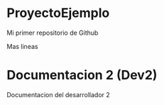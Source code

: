 # ProyectoEjemplo
Mi primer repositorio de Github


Mas lineas

# Documentacion 2 (Dev2)
Documentacion del desarrollador 2 